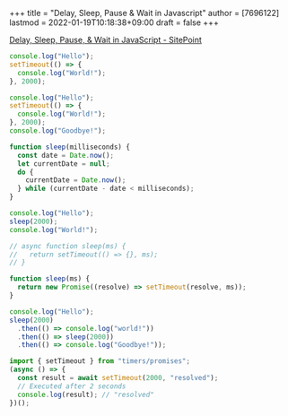 +++
title = "Delay, Sleep, Pause & Wait in Javascript"
author = [7696122]
lastmod = 2022-01-19T10:18:38+09:00
draft = false
+++

[Delay, Sleep, Pause, & Wait in JavaScript - SitePoint](https://www.sitepoint.com/delay-sleep-pause-wait/)  

```js
console.log("Hello");
setTimeout(() => {
  console.log("World!");
}, 2000);
```

```js
console.log("Hello");
setTimeout(() => {
  console.log("World!");
}, 2000);
console.log("Goodbye!");
```

```js
function sleep(milliseconds) {
  const date = Date.now();
  let currentDate = null;
  do {
    currentDate = Date.now();
  } while (currentDate - date < milliseconds);
}

console.log("Hello");
sleep(2000);
console.log("World!");
```

```js
// async function sleep(ms) {
//   return setTimeout(() => {}, ms);
// }

function sleep(ms) {
  return new Promise((resolve) => setTimeout(resolve, ms));
}

console.log("Hello");
sleep(2000)
  .then(() => console.log("world!"))
  .then(() => sleep(2000))
  .then(() => console.log("Goodbye!"));
```

```js
import { setTimeout } from "timers/promises";
(async () => {
  const result = await setTimeout(2000, "resolved");
  // Executed after 2 seconds
  console.log(result); // "resolved"
})();
```
